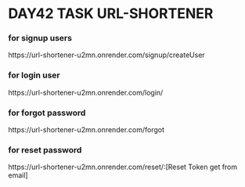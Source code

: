 <h1>DAY42 TASK URL-SHORTENER</h1>


<h3>for signup users</h3>
https://url-shortener-u2mn.onrender.com/signup/createUser

<h3>for login user</h3>
https://url-shortener-u2mn.onrender.com/login/

<h3>for forgot password</h3>
https://url-shortener-u2mn.onrender.com/forgot

<h3>for reset password</h3>
https://url-shortener-u2mn.onrender.com/reset/:[Reset Token get from email]